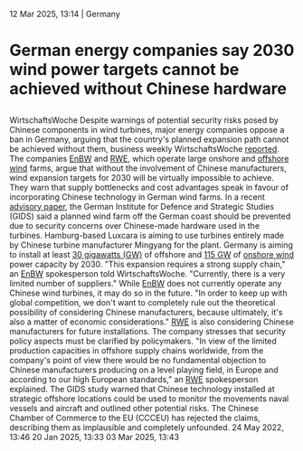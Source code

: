 12 Mar 2025, 13:14
| 
Germany
# German energy companies say 2030 wind power targets cannot be achieved without Chinese hardware 
## 
WirtschaftsWoche
Despite warnings of potential security risks posed by Chinese components in wind turbines, major energy companies oppose a ban in Germany, arguing that the country's planned expansion path cannot be achieved without them, business weekly WirtschaftsWoche [reported](https://www.wiwo.de/politik/deutschland/sicherheitsbedenken-energiekonzerne-gegen-verbot-chinesischer-bauteile-in-windanlagen/30249932.html). The companies [EnBW](https://www.cleanenergywire.org/experts/enbw) and [RWE](https://www.cleanenergywire.org/experts/rwe-ag), which operate large onshore and [offshore wind](https://www.cleanenergywire.org/glossary/letter_o#offshore_wind) farms, argue that without the involvement of Chinese manufacturers, wind expansion targets for 2030 will be virtually impossible to achieve. They warn that supply bottlenecks and cost advantages speak in favour of incorporating Chinese technology in German wind farms.
In a recent [advisory paper](https://www.cleanenergywire.org/news/military-experts-warn-security-risks-through-planned-chinese-wind-turbines-german-coast), the German Institute for Defence and Strategic Studies (GIDS) said a planned wind farm off the German coast should be prevented due to security concerns over Chinese-made hardware used in the turbines. Hamburg-based Luxcara is aiming to use turbines entirely made by Chinese turbine manufacturer Mingyang for the plant. Germany is aiming to install at least [30 gigawatts (GW)](https://www.cleanenergywire.org/factsheets/german-offshore-wind-power-output-business-and-perspectives) of offshore and [115 GW](https://www.cleanenergywire.org/factsheets/german-onshore-wind-power-output-business-and-perspectives) of [onshore wind](https://www.cleanenergywire.org/glossary/letter_o#onshore_wind) power capacity by 2030. "This expansion requires a strong supply chain," an [EnBW](https://www.cleanenergywire.org/experts/enbw) spokesperson told WirtschaftsWoche. "Currently, there is a very limited number of suppliers." While [EnBW](https://www.cleanenergywire.org/experts/enbw) does not currently operate any Chinese wind turbines, it may do so in the future. "In order to keep up with global competition, we don't want to completely rule out the theoretical possibility of considering Chinese manufacturers, because ultimately, it's also a matter of economic considerations."
[RWE](https://www.cleanenergywire.org/experts/rwe-ag) is also considering Chinese manufacturers for future installations. The company stresses that security policy aspects must be clarified by policymakers. "In view of the limited production capacities in offshore supply chains worldwide, from the company's point of view there would be no fundamental objection to Chinese manufacturers producing on a level playing field, in Europe and according to our high European standards,” an [RWE](https://www.cleanenergywire.org/experts/rwe-ag) spokesperson explained.
The GIDS study warned that Chinese technology installed at strategic offshore locations could be used to monitor the movements naval vessels and aircraft and outlined other potential risks. The Chinese Chamber of Commerce to the EU (CCCEU) has rejected the claims, describing them as implausible and completely unfounded.
24 May 2022, 13:46
20 Jan 2025, 13:33
03 Mar 2025, 13:43